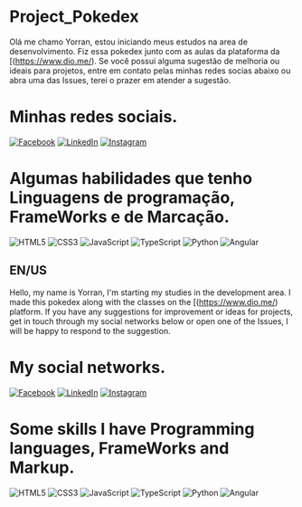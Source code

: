 # Project_Pokedex
 Olá me chamo Yorran, estou iniciando meus estudos na area de desenvolvimento.
 Fiz essa pokedex junto com as aulas da plataforma da [(https://www.dio.me/).
 Se você possui alguma sugestão de melhoria ou ideais para projetos, entre em contato pelas minhas redes socias abaixo ou abra uma das Issues, terei o prazer em atender a sugestão.

# Minhas redes sociais.
[![Facebook](https://img.shields.io/badge/Facebook-000?style=for-the-badge&logo=facebook)](https://www.facebook.com/SEUUSERNAME/)
[![LinkedIn](https://img.shields.io/badge/LinkedIn-000?style=for-the-badge&logo=linkedin&logoColor=0E76A8)](https://www.linkedin.com/in/yorran-gustavo-22830780/)
[![Instagram](https://img.shields.io/badge/Instagram-000?style=for-the-badge&logo=instagram)](https://www.instagram.com/yorrangustavo/)


# Algumas habilidades que tenho Linguagens de programação, FrameWorks e de Marcação.
![HTML5](https://img.shields.io/badge/HTML5-000?style=for-the-badge&logo=html5)
![CSS3](https://img.shields.io/badge/CSS3-000?style=for-the-badge&logo=css3&logoColor=264CE4)
![JavaScript](https://img.shields.io/badge/JavaScript-000?style=for-the-badge&logo=javascript)
![TypeScript](https://img.shields.io/badge/TypeScript-000?style=for-the-badge&logo=typescript)
![Python](https://img.shields.io/badge/Python-000?style=for-the-badge&logo=python)
![Angular](https://img.shields.io/badge/Angular-000?style=for-the-badge&logo=angular&logoColor=C3002F)

## EN/US
Hello, my name is Yorran, I'm starting my studies in the development area.
I made this pokedex along with the classes on the [(https://www.dio.me/) platform.
If you have any suggestions for improvement or ideas for projects, get in touch through my social networks below or open one of the Issues, I will be happy to respond to the suggestion.
# My social networks.
[![Facebook](https://img.shields.io/badge/Facebook-000?style=for-the-badge&logo=facebook)](https://www.facebook.com/SEUUSERNAME/)
[![LinkedIn](https://img.shields.io/badge/LinkedIn-000?style=for-the-badge&logo=linkedin&logoColor=0E76A8)](https://www.linkedin.com/in/yorran-gustavo-22830780/)
[![Instagram](https://img.shields.io/badge/Instagram-000?style=for-the-badge&logo=instagram)](https://www.instagram.com/yorrangustavo/)

# Some skills I have Programming languages, FrameWorks and Markup.
![HTML5](https://img.shields.io/badge/HTML5-000?style=for-the-badge&logo=html5)
![CSS3](https://img.shields.io/badge/CSS3-000?style=for-the-badge&logo=css3&logoColor=264CE4)
![JavaScript](https://img.shields.io/badge/JavaScript-000?style=for-the-badge&logo=javascript)
![TypeScript](https://img.shields.io/badge/TypeScript-000?style=for-the-badge&logo=typescript)
![Python](https://img.shields.io/badge/Python-000?style=for-the-badge&logo=python)
![Angular](https://img.shields.io/badge/Angular-000?style=for-the-badge&logo=angular&logoColor=C3002F)
